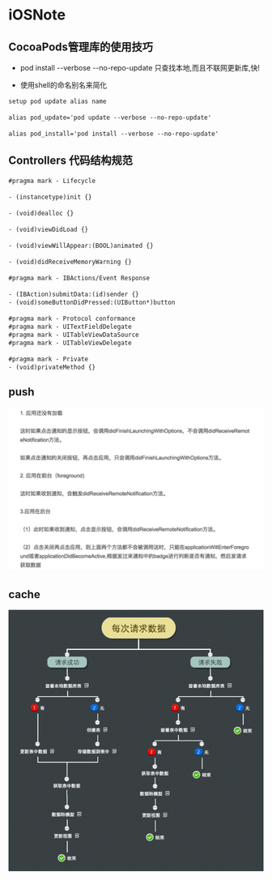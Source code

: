 # iOSNote

## **CocoaPods**管理库的使用技巧

- pod install --verbose --no-repo-update  只查找本地,而且不联网更新库,快!

- 使用shell的命名别名来简化

```
setup pod update alias name

alias pod_update='pod update --verbose --no-repo-update'

alias pod_install='pod install --verbose --no-repo-update'

```

## Controllers 代码结构规范
```
#pragma mark - Lifecycle

- (instancetype)init {}

- (void)dealloc {}

- (void)viewDidLoad {}

- (void)viewWillAppear:(BOOL)animated {}

- (void)didReceiveMemoryWarning {}

#pragma mark - IBActions/Event Response

- (IBAction)submitData:(id)sender {}
- (void)someButtonDidPressed:(UIButton*)button

#pragma mark - Protocol conformance
#pragma mark - UITextFieldDelegate
#pragma mark - UITableViewDataSource
#pragma mark - UITableViewDelegate

#pragma mark - Private
- (void)privateMethod {}

```






## **push**
![](./images/Push.png)

## **cache**
![](./images/cache.png)